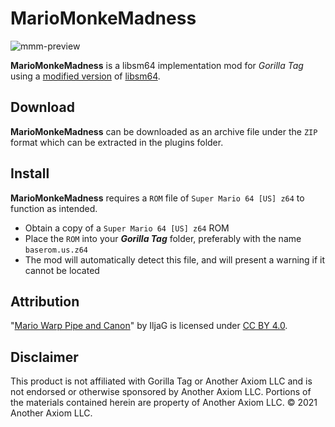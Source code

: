 # MarioMonkeMadness
![mmm-preview](https://github.com/lunakittyyy/MarioMonkeMadness/assets/17483712/c701c8f0-b7fe-4e55-9a1c-73258c34b53b)

**MarioMonkeMadness** is a libsm64 implementation mod for *Gorilla Tag* using a [modified version](https://github.com/developer9998/libsm64-mmm) of [libsm64](https://github.com/libsm64/libsm64).

## Download
**MarioMonkeMadness** can be downloaded as an archive file under the ``ZIP`` format which can be extracted in the plugins folder.

## Install
**MarioMonkeMadness** requires a ``ROM`` file of ``Super Mario 64 [US] z64`` to function as intended.
- Obtain a copy of a ``Super Mario 64 [US] z64`` ROM
- Place the ``ROM`` into your *__Gorilla Tag__* folder, preferably with the name ``baserom.us.z64``
- The mod will automatically detect this file, and will present a warning if it cannot be located

## Attribution
"[Mario Warp Pipe and Canon](https://skfb.ly/oPNJ6)" by IljaG is licensed under [CC BY 4.0](https://creativecommons.org/licenses/by/4.0/).

## Disclaimer
This product is not affiliated with Gorilla Tag or Another Axiom LLC and is not endorsed or otherwise sponsored by Another Axiom LLC. Portions of the materials contained herein are property of Another Axiom LLC. © 2021 Another Axiom LLC.
